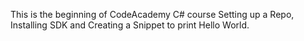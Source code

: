 This is the beginning of CodeAcademy C# course 
Setting up a Repo, Installing SDK and Creating a Snippet to print Hello World.
